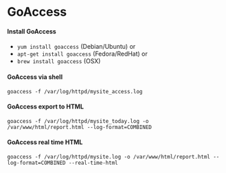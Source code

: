 # GoAccess

#### Install GoAccess

- `yum install goaccess` (Debian/Ubuntu) or 
- `apt-get install goaccess` (Fedora/RedHat) or 
- `brew install goaccess` (OSX)

#### GoAccess via shell

`goaccess -f /var/log/httpd/mysite_access.log`

#### GoAccess export to HTML

`goaccess -f /var/log/httpd/mysite_today.log -o /var/www/html/report.html --log-format=COMBINED`

#### GoAccess real time HTML

`goaccess -f /var/log/httpd/mysite.log -o /var/www/html/report.html --log-format=COMBINED --real-time-html`
